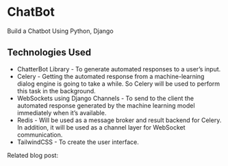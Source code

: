 # ChatBot

Build a Chatbot Using Python, Django

## Technologies Used
- ChatterBot Library - To generate automated responses to a user’s input.
- Celery - Getting the automated response from a machine-learning dialog engine is going to take a while. So Celery will be used to perform this task in the background.
- WebSockets using Django Channels - To send to the client the automated response generated by the machine learning model immediately when it’s available.
- Redis - Will be used as a message broker and result backend for Celery. In addition, it will be used as a channel layer for WebSocket communication.
- TailwindCSS - To create the user interface.

Related blog post: 
